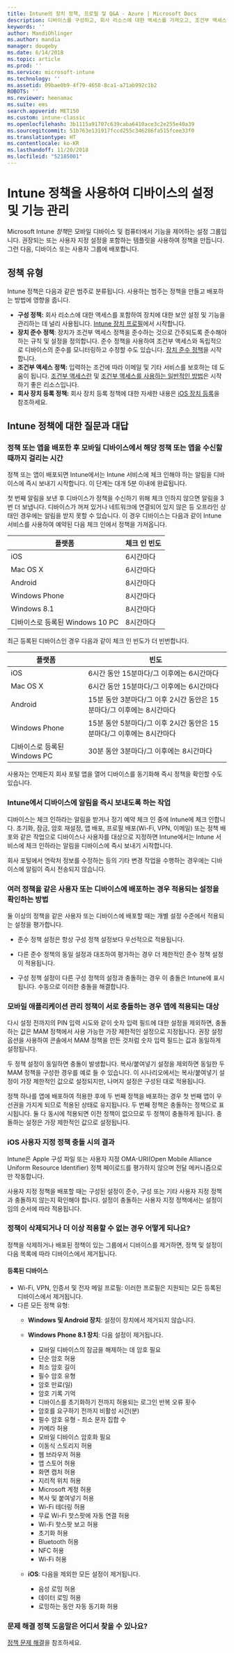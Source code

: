 ```yaml
---
title: Intune의 장치 정책, 프로필 및 Q&A - Azure | Microsoft Docs
description: 디바이스를 구성하고, 회사 리소스에 대한 액세스를 가져오고, 조건부 액세스를 활성화하고 회사 디바이스를 등록하는 정책을 포함한 Microsoft Intune에서 사용할 수 있는 다른 정책 및 프로필에 대해 알아봅니다. 또한 자주 묻는 질문에 대한 답변을 가져옵니다.
keywords: ''
author: MandiOhlinger
ms.author: mandia
manager: dougeby
ms.date: 6/14/2018
ms.topic: article
ms.prod: ''
ms.service: microsoft-intune
ms.technology: ''
ms.assetid: 09bae0b9-4f79-4658-8ca1-a71ab992c1b2
ROBOTS: ''
ms.reviewer: heenamac
ms.suite: ems
search.appverid: MET150
ms.custom: intune-classic
ms.openlocfilehash: 3b1115a91707c639caba6410ace3c2e255e40a39
ms.sourcegitcommit: 51b763e131917fccd255c346286fa515fcee33f0
ms.translationtype: HT
ms.contentlocale: ko-KR
ms.lasthandoff: 11/20/2018
ms.locfileid: "52185001"
---
```

# <a name="manage-settings-and-features-on-your-devices-with-intune-policies"></a>Intune 정책을 사용하여 디바이스의 설정 및 기능 관리

Microsoft Intune *정책*은 모바일 디바이스 및 컴퓨터에서 기능을 제어하는 설정 그룹입니다. 권장되는 또는 사용자 지정 설정을 포함하는 템플릿을 사용하여 정책을 만듭니다. 그런 다음, 디바이스 또는 사용자 그룹에 배포합니다.

## <a name="types-of-policies"></a>정책 유형

Intune 정책은 다음과 같은 범주로 분류됩니다. 사용하는 범주는 정책을 만들고 배포하는 방법에 영향을 줍니다.

- **구성 정책:** 회사 리소스에 대한 액세스를 포함하여 장치에 대한 보안 설정 및 기능을 관리하는 데 널리 사용됩니다. [Intune 장치 프로필](device-profiles.md)에서 시작합니다.
- **장치 준수 정책**: 장치가 조건부 액세스 정책을 준수하는 것으로 간주되도록 준수해야 하는 규칙 및 설정을 정의합니다. 준수 정책을 사용하여 조건부 액세스와 독립적으로 디바이스의 준수를 모니터링하고 수정할 수도 있습니다. [장치 준수 정책](device-compliance-get-started.md)을 시작합니다.
- **조건부 액세스 정책:** 입력하는 조건에 따라 이메일 및 기타 서비스를 보호하는 데 도움이 됩니다. [조건부 액세스란](conditional-access.md) 및 [조건부 액세스를 사용하는 일반적인 방법](conditional-access-intune-common-ways-use.md)은 시작하기 좋은 리소스입니다.
- **회사 장치 등록 정책:** 회사 장치 등록 정책에 대한 자세한 내용은 [iOS 장치 등록](ios-enroll.md)을 참조하세요.

## <a name="frequently-asked-questions-about-intune-policies"></a>Intune 정책에 대한 질문과 대답

### <a name="how-long-does-it-take-for-mobile-devices-to-get-a-policy-or-apps-after-they-being-deployed"></a>정책 또는 앱을 배포한 후 모바일 디바이스에서 해당 정책 또는 앱을 수신할 때까지 걸리는 시간
정책 또는 앱이 배포되면 Intune에서는 Intune 서비스에 체크 인해야 하는 알림을 디바이스에 즉시 보내기 시작합니다. 이 단계는 대개 5분 이내에 완료됩니다.

첫 번째 알림을 보낸 후 디바이스가 정책을 수신하기 위해 체크 인하지 않으면 알림을 3번 더 보냅니다.  디바이스가 꺼져 있거나 네트워크에 연결되어 있지 않은 등 오프라인 상태인 경우에는 알림을 받지 못할 수 있습니다. 이 경우 디바이스는 다음과 같이 Intune 서비스를 사용하여 예약된 다음 체크 인에서 정책을 가져옵니다.

| 플랫폼 | 체크 인 빈도 |
| --- | --- |
| iOS | 6시간마다 | 
| Mac OS X | 6시간마다 |
| Android | 8시간마다 | 
| Windows Phone | 8시간마다 | 
| Windows 8.1  | 8시간마다 |  
| 디바이스로 등록된 Windows 10 PC | 8시간마다 | 

최근 등록된 디바이스인 경우 다음과 같이 체크 인 빈도가 더 빈번합니다.

| 플랫폼 | 빈도 |
| --- | --- |
| iOS | 6시간 동안 15분마다/그 이후에는 6시간마다 |  
| Mac OS X | 6시간 동안 15분마다/그 이후에는 6시간마다 | 
| Android | 15분 동안 3분마다/그 이후 2시간 동안은 15분마다/그 이후에는 8시간마다 | 
| Windows Phone | 15분 동안 5분마다/그 이후 2시간 동안은 15분마다/그 이후에는 8시간마다 | 
| 디바이스로 등록된 Windows PC | 30분 동안 3분마다/그 이후에는 8시간마다 | 

사용자는 언제든지 회사 포털 앱을 열어 디바이스를 동기화해 즉시 정책을 확인할 수도 있습니다.

### <a name="what-actions-cause-intune-to-immediately-send-a-notification-to-a-device"></a>Intune에서 디바이스에 알림을 즉시 보내도록 하는 작업
디바이스는 체크 인하라는 알림을 받거나 정기 예약 체크 인 중에 Intune에 체크 인합니다.  초기화, 잠금, 암호 재설정, 앱 배포, 프로필 배포(Wi-Fi, VPN, 이메일) 또는 정책 배포와 같은 작업으로 디바이스나 사용자를 대상으로 지정하면 Intune에서는 Intune 서비스에 체크 인하라는 알림을 디바이스에 즉시 보내기 시작합니다.

회사 포털에서 연락처 정보를 수정하는 등의 기타 변경 작업을 수행하는 경우에는 디바이스에 알림이 즉시 전송되지 않습니다.

### <a name="if-multiple-policies-are-deployed-to-the-same-user-or-device-how-do-i-know-which-settings-are-applied"></a>여러 정책을 같은 사용자 또는 디바이스에 배포하는 경우 적용되는 설정을 확인하는 방법
둘 이상의 정책을 같은 사용자 또는 디바이스에 배포할 때는 개별 설정 수준에서 적용되는 설정을 평가합니다.

- 준수 정책 설정은 항상 구성 정책 설정보다 우선적으로 적용됩니다.

- 다른 준수 정책의 동일 설정과 대조하여 평가하는 경우 더 제한적인 준수 정책 설정이 적용됩니다.

- 구성 정책 설정이 다른 구성 정책의 설정과 충돌하는 경우 이 충돌은 Intune에 표시됩니다. 수동으로 이러한 충돌을 해결합니다.

### <a name="what-happens-when-mobile-application-management-policies-conflict-with-each-other-which-one-applies-to-the-app"></a>모바일 애플리케이션 관리 정책이 서로 충돌하는 경우 앱에 적용되는 대상
다시 설정 전까지의 PIN 입력 시도와 같이 숫자 입력 필드에 대한 설정을 제외하면, 충돌하는 값은 MAM 정책에서 사용 가능한 가장 제한적인 설정으로 지정됩니다.  권장 설정 옵션을 사용하여 콘솔에서 MAM 정책을 만든 것처럼 숫자 입력 필드는 값과 동일하게 설정됩니다.

두 정책 설정이 동일하면 충돌이 발생합니다.  복사/붙여넣기 설정을 제외하면 동일한 두 MAM 정책을 구성한 경우를 예로 들 수 있습니다.  이 시나리오에서는 복사/붙여넣기 설정이 가장 제한적인 값으로 설정되지만, 나머지 설정은 구성된 대로 적용됩니다.

정책 하나를 앱에 배포하여 적용한 후에 두 번째 정책을 배포하는 경우 첫 번째 앱이 우선권을 가지게 되므로 적용된 상태로 유지됩니다. 두 번째 정책은 충돌하는 정책으로 표시됩니다. 둘 다 동시에 적용되면 이전 정책이 없으므로 두 정책이 충돌하게 됩니다. 충돌하는 설정은 가장 제한적인 값으로 설정됩니다.

### <a name="what-happens-when-ios-custom-policies-conflict"></a>iOS 사용자 지정 정책 충돌 시의 결과
Intune은 Apple 구성 파일 또는 사용자 지정 OMA-URI(Open Mobile Alliance Uniform Resource Identifier) 정책 페이로드를 평가하지 않으며 전달 메커니즘으로만 작동합니다.

사용자 지정 정책을 배포할 때는 구성된 설정이 준수, 구성 또는 기타 사용자 지정 정책과 충돌하지 않는지 확인해야 합니다. 설정이 충돌하는 사용자 지정 정책에서는 설정이 임의 순서에 따라 적용됩니다.

### <a name="what-happens-when-a-policy-is-deleted-or-no-longer-applicable"></a>정책이 삭제되거나 더 이상 적용할 수 없는 경우 어떻게 되나요?
정책을 삭제하거나 배포된 정책이 있는 그룹에서 디바이스를 제거하면, 정책 및 설정이 다음 목록에 따라 디바이스에서 제거됩니다.

#### <a name="enrolled-devices"></a>등록된 디바이스

- Wi-Fi, VPN, 인증서 및 전자 메일 프로필: 이러한 프로필은 지원되는 모든 등록된 디바이스에서 제거됩니다.
- 다른 모든 정책 유형:
  - **Windows 및 Android 장치**: 설정이 장치에서 제거되지 않습니다.
  - **Windows Phone 8.1 장치**: 다음 설정이 제거됩니다.
    - 모바일 디바이스의 잠금을 해제하는 데 암호 필요
    - 단순 암호 허용
    - 최소 암호 길이
    - 필수 암호 유형
    - 암호 만료(일)
    - 암호 기록 기억
    - 디바이스를 초기화하기 전까지 허용되는 로그인 반복 오류 횟수
    - 암호를 요구하기 전까지 비활성 시간(분)
    - 필수 암호 유형 - 최소 문자 집합 수
    - 카메라 허용
    - 모바일 디바이스 암호화 필요
    - 이동식 스토리지 허용
    - 웹 브라우저 허용
    - 앱 스토어 허용
    - 화면 캡처 허용
    - 지리적 위치 허용
    - Microsoft 계정 허용
    - 복사 및 붙여넣기 허용
    - Wi-Fi 테더링 허용
    - 무료 Wi-Fi 핫스팟에 자동 연결 허용
    - Wi-Fi 핫스팟 보고 허용
    - 초기화 허용
    - Bluetooth 허용
    - NFC 허용
    - Wi-Fi 허용

  - **iOS**: 다음을 제외한 모든 설정이 제거됩니다.
    - 음성 로밍 허용
    - 데이터 로밍 허용
    - 로밍하는 동안 자동 동기화 허용

### <a name="where-can-i-find-help-troubleshooting-policies"></a>문제 해결 정책 도움말은 어디서 찾을 수 있나요?

[정책 문제 해결](troubleshoot-policies-in-microsoft-intune.md)을 참조하세요.
